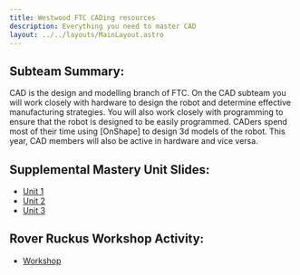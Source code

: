 ```yaml
---
title: Westwood FTC CADing resources
description: Everything you need to master CAD
layout: ../../layouts/MainLayout.astro
---
```


## Subteam Summary:
CAD is the design and modelling branch of FTC. On the CAD subteam you will work closely with hardware to design the robot and determine effective manufacturing strategies. You will also work closely with programming to ensure that the robot is designed to be easily programmed. CADers spend most of their time using [OnShape] to design 3d models of the robot. This year, CAD members will also be active in hardware and vice versa. 

## Supplemental Mastery Unit Slides:
- [Unit 1](./Unit_1.md)
- [Unit 2](./Unit_2.md)
- [Unit 3](./Unit_3.md)

## Rover Ruckus Workshop Activity:
- [Workshop](./Workshop.md)